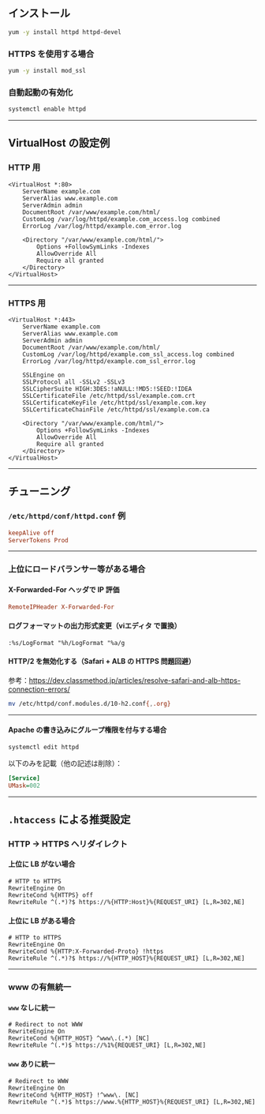 ## インストール

```bash
yum -y install httpd httpd-devel
```

### HTTPS を使用する場合

```bash
yum -y install mod_ssl
```

### 自動起動の有効化

```bash
systemctl enable httpd
```

---

## VirtualHost の設定例

### HTTP 用

```apacheconf
<VirtualHost *:80>
    ServerName example.com
    ServerAlias www.example.com
    ServerAdmin admin
    DocumentRoot /var/www/example.com/html/
    CustomLog /var/log/httpd/example.com_access.log combined
    ErrorLog /var/log/httpd/example.com_error.log

    <Directory "/var/www/example.com/html/">
        Options +FollowSymLinks -Indexes
        AllowOverride All
        Require all granted
    </Directory>
</VirtualHost>
```

---

### HTTPS 用

```apacheconf
<VirtualHost *:443>
    ServerName example.com
    ServerAlias www.example.com
    ServerAdmin admin
    DocumentRoot /var/www/example.com/html/
    CustomLog /var/log/httpd/example.com_ssl_access.log combined
    ErrorLog /var/log/httpd/example.com_ssl_error.log

    SSLEngine on
    SSLProtocol all -SSLv2 -SSLv3
    SSLCipherSuite HIGH:3DES:!aNULL:!MD5:!SEED:!IDEA
    SSLCertificateFile /etc/httpd/ssl/example.com.crt
    SSLCertificateKeyFile /etc/httpd/ssl/example.com.key
    SSLCertificateChainFile /etc/httpd/ssl/example.com.ca

    <Directory "/var/www/example.com/html/">
        Options +FollowSymLinks -Indexes
        AllowOverride All
        Require all granted
    </Directory>
</VirtualHost>
```

---

## チューニング

### `/etc/httpd/conf/httpd.conf` 例

```conf
keepAlive off
ServerTokens Prod
```

---

### 上位にロードバランサー等がある場合

#### X-Forwarded-For ヘッダで IP 評価

```conf
RemoteIPHeader X-Forwarded-For
```

#### ログフォーマットの出力形式変更（viエディタ で置換）

```vim
:%s/LogFormat "%h/LogFormat "%a/g
```

#### HTTP/2 を無効化する（Safari + ALB の HTTPS 問題回避）

参考：https://dev.classmethod.jp/articles/resolve-safari-and-alb-https-connection-errors/

```bash
mv /etc/httpd/conf.modules.d/10-h2.conf{,.org}
```

---

#### Apache の書き込みにグループ権限を付与する場合

```bash
systemctl edit httpd
```

以下のみを記載（他の記述は削除）：

```ini
[Service]
UMask=002
```

---

## `.htaccess` による推奨設定

### HTTP → HTTPS へリダイレクト

#### 上位に LB が**ない**場合

```apacheconf
# HTTP to HTTPS
RewriteEngine On
RewriteCond %{HTTPS} off
RewriteRule ^(.*)?$ https://%{HTTP:Host}%{REQUEST_URI} [L,R=302,NE]
```

#### 上位に LB が**ある**場合

```apacheconf
# HTTP to HTTPS
RewriteEngine On
RewriteCond %{HTTP:X-Forwarded-Proto} !https
RewriteRule ^(.*)?$ https://%{HTTP_HOST}%{REQUEST_URI} [L,R=302,NE]
```

---

### www の有無統一

#### `www` **なし**に統一

```apacheconf
# Redirect to not WWW
RewriteEngine On
RewriteCond %{HTTP_HOST} ^www\.(.*) [NC]
RewriteRule ^(.*)$ https://%1%{REQUEST_URI} [L,R=302,NE]
```

#### `www` **あり**に統一

```apacheconf
# Redirect to WWW
RewriteEngine On
RewriteCond %{HTTP_HOST} !^www\. [NC]
RewriteRule ^(.*)$ https://www.%{HTTP_HOST}%{REQUEST_URI} [L,R=302,NE]
```